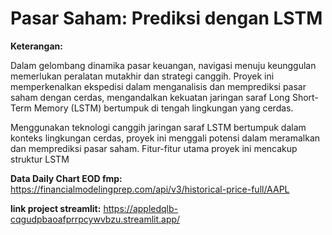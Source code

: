 #  Pasar Saham:  Prediksi  dengan LSTM 

**Keterangan:**

Dalam gelombang dinamika pasar keuangan, navigasi menuju keunggulan memerlukan peralatan mutakhir dan strategi canggih. Proyek ini memperkenalkan ekspedisi dalam menganalisis dan memprediksi pasar saham dengan cerdas, mengandalkan kekuatan jaringan saraf Long Short-Term Memory (LSTM) bertumpuk di tengah lingkungan yang cerdas.

Menggunakan teknologi canggih jaringan saraf LSTM bertumpuk dalam konteks lingkungan cerdas, proyek ini menggali potensi dalam meramalkan dan memprediksi pasar saham. Fitur-fitur utama proyek ini mencakup struktur LSTM 


**Data Daily Chart EOD fmp:**
https://financialmodelingprep.com/api/v3/historical-price-full/AAPL

**link project streamlit:**
https://appledqlb-cqgudpbaoafprrpcywvbzu.streamlit.app/

